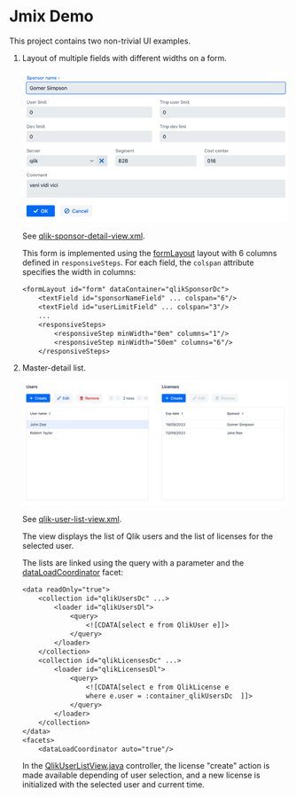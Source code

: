 # Jmix Demo

This project contains two non-trivial UI examples.

1. Layout of multiple fields with different widths on a form.

    ![form.png](doc/form.png)

   See [qlik-sponsor-detail-view.xml](src/main/resources/com/company/demo/view/qliksponsor/qlik-sponsor-detail-view.xml).

    This form is implemented using the [formLayout](https://docs.jmix.io/jmix/flow-ui/vc/layouts/formLayout.html) layout with 6 columns defined in `responsiveSteps`. For each field, the `colspan` attribute specifies the width in columns: 

    ```
    <formLayout id="form" dataContainer="qlikSponsorDc">
        <textField id="sponsorNameField" ... colspan="6"/>
        <textField id="userLimitField" ... colspan="3"/>
        ...
        <responsiveSteps>
            <responsiveStep minWidth="0em" columns="1"/>
            <responsiveStep minWidth="50em" columns="6"/>
        </responsiveSteps>
    ```
   
2. Master-detail list.

    ![master-detail.png](doc/master-detail.png)

    See [qlik-user-list-view.xml](src/main/resources/com/company/demo/view/qlikuser/qlik-user-list-view.xml).

    The view displays the list of Qlik users and the list of licenses for the selected user.

    The lists are linked using the query with a parameter and the [dataLoadCoordinator](https://docs.jmix.io/jmix/flow-ui/facets/dataLoadCoordinator.html) facet:

    ```
    <data readOnly="true">
        <collection id="qlikUsersDc" ...>
            <loader id="qlikUsersDl">
                <query>
                    <![CDATA[select e from QlikUser e]]>
                </query>
            </loader>
        </collection>
        <collection id="qlikLicensesDc" ...>
            <loader id="qlikLicensesDl">
                <query>
                    <![CDATA[select e from QlikLicense e
                    where e.user = :container_qlikUsersDc  ]]>
                </query>
            </loader>
        </collection>
    </data>
    <facets>
        <dataLoadCoordinator auto="true"/>
    ```
   
    In the [QlikUserListView.java](src%2Fmain%2Fjava%2Fcom%2Fcompany%2Fdemo%2Fview%2Fqlikuser%2FQlikUserListView.java) controller, the license "create" action is made available depending of user selection, and  a new license is initialized with the selected user and current time.
